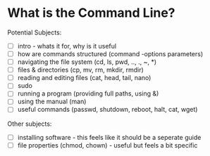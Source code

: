 # What is the Command Line?

Potential Subjects:
- [ ] intro - whats it for, why is it useful
- [ ] how are commands structured (command -options parameters)
- [ ] navigating the file system (cd, ls, pwd, .., ., ~, *)
- [ ] files & directories (cp, mv, rm, mkdir, rmdir)
- [ ] reading and editing files (cat, head, tail, nano)
- [ ] sudo
- [ ] running a program (providing full paths, using &)
- [ ] using the manual (man)
- [ ] useful commands (passwd, shutdown, reboot, halt, cat, wget)

Other subjects:
- [ ] installing software - this feels like it should be a seperate guide
- [ ] file properties (chmod, chown) - useful but feels a bit specific 
